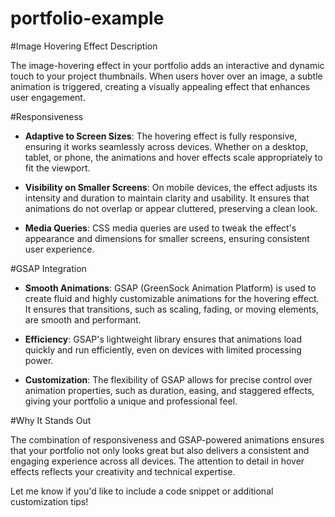 ﻿# portfolio-example

#Image Hovering Effect Description

The image-hovering effect in your portfolio adds an interactive and dynamic touch to your project thumbnails. When users hover over an image, a subtle animation is triggered, creating a visually appealing effect that enhances user engagement.


#Responsiveness

- **Adaptive to Screen Sizes**: The hovering effect is fully responsive, ensuring it works seamlessly across devices. Whether on a desktop, tablet, or phone, the animations and hover effects scale appropriately to fit the viewport.
  
- **Visibility on Smaller Screens**: On mobile devices, the effect adjusts its intensity and duration to maintain clarity and usability. It ensures that animations do not overlap or appear cluttered, preserving a clean look.

- **Media Queries**: CSS media queries are used to tweak the effect's appearance and dimensions for smaller screens, ensuring consistent user experience.



#GSAP Integration

- **Smooth Animations**: GSAP (GreenSock Animation Platform) is used to create fluid and highly customizable animations for the hovering effect. It ensures that transitions, such as scaling, fading, or moving elements, are smooth and performant.

- **Efficiency**: GSAP's lightweight library ensures that animations load quickly and run efficiently, even on devices with limited processing power.

- **Customization**: The flexibility of GSAP allows for precise control over animation properties, such as duration, easing, and staggered effects, giving your portfolio a unique and professional feel.



#Why It Stands Out

The combination of responsiveness and GSAP-powered animations ensures that your portfolio not only looks great but also delivers a consistent and engaging experience across all devices. The attention to detail in hover effects reflects your creativity and technical expertise.

Let me know if you'd like to include a code snippet or additional customization tips!
